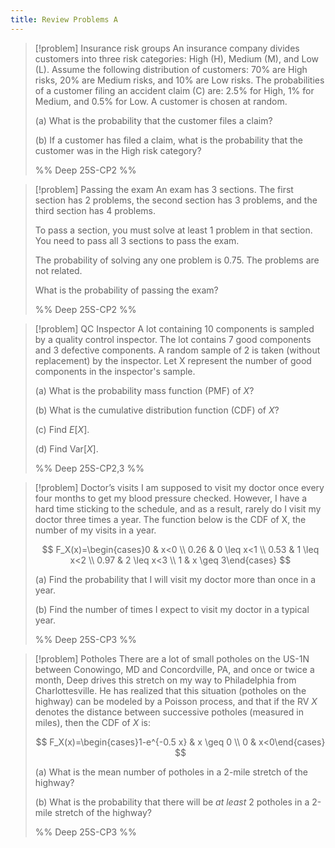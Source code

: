 ```yaml
---
title: Review Problems A
---
```


> [!problem] Insurance risk groups
> An insurance company divides customers into three risk categories: High (H), Medium (M), and Low (L). Assume the following distribution of customers: 70\% are High risks, 20\% are Medium risks, and $10 \%$ are Low risks. The probabilities of a customer filing an accident claim (C) are: $2.5 \%$ for High, $1 \%$ for Medium, and $0.5 \%$ for Low. A customer is chosen at random.
> 
> (a) What is the probability that the customer files a claim?
> 
> (b) If a customer has filed a claim, what is the probability that the customer was in the High risk category?
> 
> %% Deep 25S-CP2 %%
<div class="page-break" style="page-break-before: always;"></div>

> [!problem] Passing the exam
> An exam has 3 sections. The first section has 2 problems, the second section has 3 problems, and the third section has 4 problems.
> 
> To pass a section, you must solve at least 1 problem in that section. You need to pass all 3 sections to pass the exam.
> 
> The probability of solving any one problem is 0.75. The problems are not related.
> 
> What is the probability of passing the exam?
> 
> %% Deep 25S-CP2 %%
<div class="page-break" style="page-break-before: always;"></div>

> [!problem] QC Inspector
> A lot containing 10 components is sampled by a quality control inspector. The lot contains 7 good components and 3 defective components. A random sample of 2 is taken (without replacement) by the inspector. Let X represent the number of good components in the inspector's sample.
> 
> (a) What is the probability mass function (PMF) of $X$?
> 
> (b) What is the cumulative distribution function (CDF) of $X$?
> 
> (c) Find $E[X]$.
> 
> (d) Find $\mathrm{Var}[X]$.
> 
> %% Deep 25S-CP2,3 %%
<div class="page-break" style="page-break-before: always;"></div>

> [!problem] Doctor’s visits
> I am supposed to visit my doctor once every four months to get my blood pressure checked. However, I have a hard time sticking to the schedule, and as a result, rarely do I visit my doctor three times a year. The function below is the CDF of X, the number of my visits in a year.
> 
> $$
> F_X(x)=\begin{cases}0 & x<0 \\
> 0.26 & 0 \leq x<1 \\
> 0.53 & 1 \leq x<2 \\
> 0.97 & 2 \leq x<3 \\
> 1 & x \geq 3\end{cases}
> $$
> 
> (a) Find the probability that I will visit my doctor more than once in a year.
> 
> (b) Find the number of times I expect to visit my doctor in a typical year.
> 
> %% Deep 25S-CP3 %%
<div class="page-break" style="page-break-before: always;"></div>

> [!problem] Potholes
> There are a lot of small potholes on the US-1N between Conowingo, MD and Concordville, PA, and once or twice a month, Deep drives this stretch on my way to Philadelphia from Charlottesville. He has realized that this situation (potholes on the highway) can be modeled by a Poisson process, and that if the RV $X$ denotes the distance between successive potholes (measured in miles), then the CDF of $X$ is: 
> 
> $$
> F_X(x)=\begin{cases}1-e^{-0.5 x} & x \geq 0 \\
> 0 & x<0\end{cases}
> $$
> 
> (a) What is the mean number of potholes in a 2-mile stretch of the highway?
> 
> (b) What is the probability that there will be *at least* 2 potholes in a 2-mile stretch of the
> highway?
> 
> %% Deep 25S-CP3 %%

